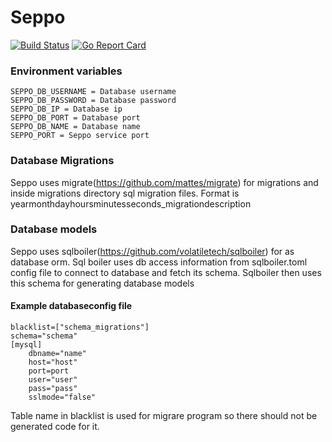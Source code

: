 # Seppo
[![Build Status](https://travis-ci.org/koodinikkarit/seppo.svg?branch=master)](https://travis-ci.org/koodinikkarit/seppo)
[![Go Report Card](https://goreportcard.com/badge/github.com/koodinikkarit/seppo)](https://goreportcard.com/report/github.com/koodinikkarit/seppo)

### Environment variables

```
SEPPO_DB_USERNAME = Database username
SEPPO_DB_PASSWORD = Database password
SEPPO_DB_IP = Database ip
SEPPO_DB_PORT = Database port
SEPPO_DB_NAME = Database name
SEPPO_PORT = Seppo service port
```

### Database Migrations

Seppo uses migrate(https://github.com/mattes/migrate) for migrations and inside migrations directory sql migration files. Format is yearmonthdayhoursminutesseconds_migrationdescription

### Database models

Seppo uses sqlboiler(https://github.com/volatiletech/sqlboiler) for as database orm. Sql boiler uses db access information from sqlboiler.toml config file to connect to database and fetch its schema. Sqlboiler then uses this schema for generating database models

#### Example databaseconfig file

```
blacklist=["schema_migrations"]
schema="schema"
[mysql]
	dbname="name"
	host="host"
	port=port
	user="user"
	pass="pass"
	sslmode="false"
```
Table name in blacklist is used for migrare program so there should not be generated code for it.